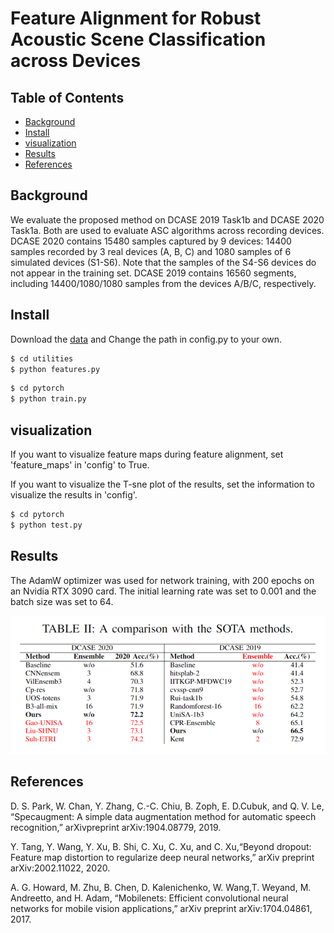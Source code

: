 # Feature Alignment for Robust Acoustic Scene Classification across Devices

## Table of Contents

- [Background](#background)
- [Install](#install)
- [visualization](#visualization)
- [Results](#results)
- [References](#references)

## Background
We evaluate the proposed method on DCASE 2019 Task1b and DCASE 2020 Task1a. 
Both are used to evaluate ASC algorithms across recording devices. 
DCASE 2020 contains 15480 samples captured by 9 devices: 14400 samples recorded by 3 real devices (A, B, C) and 1080 samples of 6 simulated devices (S1-S6).
Note that the samples of the S4-S6 devices do not appear in the training set. 
DCASE 2019 contains 16560 segments, including 14400/1080/1080 samples from the devices A/B/C, respectively. 

## Install
Download the [data](https://doi.org/10.5281/zenodo.3670185) and Change the path in config.py to your own.

```sh
$ cd utilities
$ python features.py
```
```sh
$ cd pytorch
$ python train.py

```
## visualization
If you want to visualize feature maps during feature alignment, set 'feature_maps' in 'config' to True.

If you want to visualize the T-sne plot of the results, set the information to visualize the results in 'config'.

```sh
$ cd pytorch
$ python test.py
```

## Results

The AdamW optimizer was used for network training, with 200 epochs on an Nvidia RTX 3090 card. The initial learning rate was set to 0.001 and the batch size was set to 64.

<img src="https://github.com/Jingqiao-Zhao/FAASC/blob/main/result.png"/>



## References
D. S. Park, W. Chan, Y. Zhang, C.-C. Chiu, B. Zoph, E. D.Cubuk, and Q. V. Le, “Specaugment: A simple data augmentation method for automatic speech recognition,” arXivpreprint arXiv:1904.08779, 2019.

Y. Tang, Y. Wang, Y. Xu, B. Shi, C. Xu, C. Xu, and C. Xu,“Beyond dropout: Feature map distortion to regularize deep neural networks,” arXiv preprint arXiv:2002.11022, 2020.

A. G. Howard, M. Zhu, B. Chen, D. Kalenichenko, W. Wang,T. Weyand, M. Andreetto, and H. Adam, “Mobilenets: Efficient convolutional neural networks for mobile vision applications,” arXiv preprint arXiv:1704.04861, 2017.




